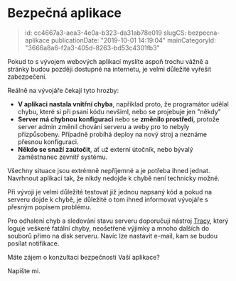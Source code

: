 Bezpečná aplikace
=================

> id: cc4667a3-aea3-4e0a-b323-da31ab78e019
> slugCS: bezpecna-aplikace
> publicationDate: "2019-10-01 14:19:04"
> mainCategoryId: "3666a8a6-f2a3-405d-8263-bd53c4301fb3"

Pokud to s vývojem webových aplikací myslíte aspoň trochu vážně a stránky budou později dostupné na internetu, je velmi důležité vyřešit zabezpečení.

Reálně na vývojáře čekají tyto hrozby:

- **V aplikaci nastala vnitřní chyba**, například proto, že programátor udělal chybu, které si při psaní kódu nevšiml, nebo se projebuje jen "někdy"
- **Server má chybnou konfiguraci** nebo se **změnilo prostředí**, protože server admin změnil chování serveru a weby pro to nebyly přizpůsobeny. Případně probíhá deploy na nový stroj a neznáme přesnou konfiguraci.
- **Někdo se snaží zaútočit**, ať už externí útočník, nebo bývalý zaměstnanec zevnitř systému.

Všechny situace jsou extrémně nepříjemné a je potřeba ihned jednat. Navrhnout aplikaci tak, že nikdy nedojde k chybě není technicky možné.

Při vývoji je velmi důležité testovat již jednou napsaný kód a pokud na serveru dojde k chybě, je důležité o tom ihned informovat vývojáře s přesným popisem problému.

Pro odhalení chyb a sledování stavu serveru doporučuji nástroj <a href="https://tracy.nette.org/">Tracy</a>, který loguje veškeré fatální chyby, neošetřené výjimky a mnoho dalších do souborů přímo na disk serveru. Navíc lze nastavit e-mail, kam se budou posílat notifikace.

Máte zájem o konzultaci bezpečnosti Vaší aplikace?

Napište mi.
